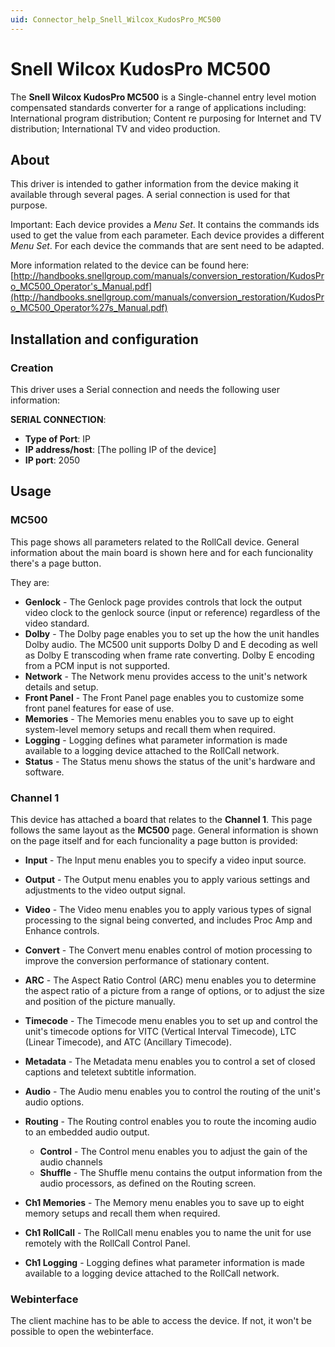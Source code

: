 ```yaml
---
uid: Connector_help_Snell_Wilcox_KudosPro_MC500
---
```


# Snell Wilcox KudosPro MC500

The **Snell Wilcox KudosPro MC500** is a Single-channel entry level motion compensated standards converter for a range of applications including: International program distribution; Content re purposing for Internet and TV distribution; International TV and video production.

## About

This driver is intended to gather information from the device making it available through several pages. A serial connection is used for that purpose.

Important: Each device provides a *Menu Set*. It contains the commands ids used to get the value from each parameter. Each device provides a different *Menu Set*. For each device the commands that are sent need to be adapted.

More information related to the device can be found here: [http://handbooks.snellgroup.com/manuals/conversion_restoration/KudosPro_MC500_Operator's_Manual.pdf](http://handbooks.snellgroup.com/manuals/conversion_restoration/KudosPro_MC500_Operator%27s_Manual.pdf)

## Installation and configuration

### Creation

This driver uses a Serial connection and needs the following user information:

**SERIAL CONNECTION**:

- **Type of Port**: IP
- **IP address/host**: \[The polling IP of the device\]
- **IP port**: 2050

## Usage

### MC500

This page shows all parameters related to the RollCall device. General information about the main board is shown here and for each funcionality there's a page button.

They are:

- **Genlock** - The Genlock page provides controls that lock the output video clock to the genlock source (input or reference) regardless of the video standard.
- **Dolby** - The Dolby page enables you to set up the how the unit handles Dolby audio. The MC500 unit supports Dolby D and E decoding as well as Dolby E transcoding when frame rate converting. Dolby E encoding from a PCM input is not supported.
- **Network** - The Network menu provides access to the unit's network details and setup.
- **Front Panel** - The Front Panel page enables you to customize some front panel features for ease of use.
- **Memories** - The Memories menu enables you to save up to eight system-level memory setups and recall them when required.
- **Logging** - Logging defines what parameter information is made available to a logging device attached to the RollCall network.
- **Status** - The Status menu shows the status of the unit's hardware and software.

### Channel 1

This device has attached a board that relates to the **Channel 1**. This page follows the same layout as the **MC500** page. General information is shown on the page itself and for each funcionality a page button is provided:

- **Input** - The Input menu enables you to specify a video input source.

- **Output** - The Output menu enables you to apply various settings and adjustments to the video output signal.

- **Video** - The Video menu enables you to apply various types of signal processing to the signal being converted, and includes Proc Amp and Enhance controls.

- **Convert** - The Convert menu enables control of motion processing to improve the conversion performance of stationary content.

- **ARC** - The Aspect Ratio Control (ARC) menu enables you to determine the aspect ratio of a picture from a range of options, or to adjust the size and position of the picture manually.

- **Timecode** - The Timecode menu enables you to set up and control the unit's timecode options for VITC (Vertical Interval Timecode), LTC (Linear Timecode), and ATC (Ancillary Timecode).

- **Metadata** - The Metadata menu enables you to control a set of closed captions and teletext subtitle information.

- **Audio** - The Audio menu enables you to control the routing of the unit's audio options.

- **Routing** - The Routing control enables you to route the incoming audio to an embedded audio output.
  - **Control** - The Control menu enables you to adjust the gain of the audio channels
  - **Shuffle** - The Shuffle menu contains the output information from the audio processors, as defined on the Routing screen.

- **Ch1 Memories** - The Memory menu enables you to save up to eight memory setups and recall them when required.

- **Ch1 RollCall** - The RollCall menu enables you to name the unit for use remotely with the RollCall Control Panel.

- **Ch1 Logging** - Logging defines what parameter information is made available to a logging device attached to the RollCall network.

### Webinterface

The client machine has to be able to access the device. If not, it won't be possible to open the webinterface.
